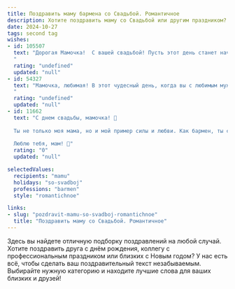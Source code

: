 ```yaml
---
title: Поздравить маму бармена со Свадьбой. Романтичное
description: Хотите поздравить маму со Свадьбой или другим праздником? Наш ИИ создаст незабываемое поздравление, а вы обязательно выделитесь среди других.  
date: 2024-10-27
tags: second tag
wishes:
- id: 105507
  text: "Дорогая Мамочка!  С вашей свадьбой! Пусть этот день станет началом бесконечного счастья,  как самый вкусный коктейль, приготовленный лучшим барменом — Вами, любимой!  Пусть ваша любовь будет крепкой, яркой и искристой, как лучшие напитки, и согревает ваши сердца долгие годы.  Поздравляю вас с этим чудесным событием!
  "
  rating: "undefined"
  updated: "null"
- id: 54327
  text: "Мамочка, любимая! В этот чудесный день, когда вы с любимым мужчиной соединяете свои судьбы, я желаю вам бесконечного счастья, нежности и любви. Пусть ваш бар, построенный на прочном фундаменте взаимопонимания и уважения, всегда будет полон искристого веселья и ароматных коктейлей! 🥂💖
  "
  rating: "undefined"
  updated: "null"
- id: 11662
  text: "С днем свадьбы, мамочка! 🌹
  
  Ты не только моя мама, но и мой пример силы и любви. Как бармен, ты создаешь атмосферу радости и тепла в каждом стакане, а сегодня ты украшаешь этот праздник своей нежной душой и светлой улыбкой. Пусть этот день станет еще одним бриллиантом в твоей коллекции счастливых моментов.
  
  Люблю тебя, мам! 💖"
  rating: "0"
  updated: "null"

selectedValues:
  recipients: "mamu"
  holidays: "so-svadboj"
  professions: "barmen"
  style: "romantichnoe"

links:
- slug: "pozdravit-mamu-so-svadboj-romantichnoe"
  title: "Поздравить маму со Свадьбой. Романтичное"
---
```


Здесь вы найдете отличную подборку поздравлений на любой случай. 
Хотите поздравить друга с днём рождения, коллегу с профессиональным праздником или близких с Новым годом? У нас есть всё, чтобы сделать ваш поздравительный текст незабываемым. Выбирайте нужную категорию и находите лучшие слова для ваших близких и друзей!
